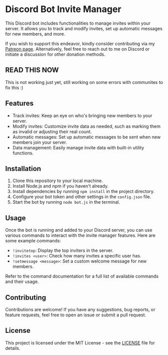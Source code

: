 # Discord Bot Invite Manager

This Discord bot includes functionalities to manage invites within your server. It allows you to track and modify invites, set up automatic messages for new members, and more.

If you wish to support this endeavor, kindly consider contributing via my [Patreon page](https://patreon.com/zayyo_o?utm_medium=unknown&utm_source=join_link&utm_campaign=creatorshare_creator&utm_content=copyLink). Alternatively, feel free to reach out to me on Discord or initiate a discussion for other donation methods.

## READ THIS NOW

This is not working just yet, still working on some errors with communites to fix this :)

## Features

- Track invites: Keep an eye on who's bringing new members to your server.
- Modify invites: Customize invite data as needed, such as marking them as invalid or adjusting their real count.
- Automatic messages: Set up automatic messages to be sent when new members join your server.
- Data management: Easily manage invite data with built-in utility functions.

## Installation

1. Clone this repository to your local machine.
2. Install Node.js and npm if you haven't already.
3. Install dependencies by running `npm install` in the project directory.
4. Configure your bot token and other settings in the `config.json` file.
5. Start the bot by running `node bot.js` in the terminal.

## Usage

Once the bot is running and added to your Discord server, you can use various commands to interact with the invite manager features. Here are some example commands:

- `!invitetop`: Display the top inviters in the server.
- `!invites <user>`: Check how many invites a specific user has.
- `!setmessage <message>`: Set a custom welcome message for new members.

Refer to the command documentation for a full list of available commands and their usage.

## Contributing

Contributions are welcome! If you have any suggestions, bug reports, or feature requests, feel free to open an issue or submit a pull request.

## License

This project is licensed under the MIT License - see the [LICENSE](LICENSE) file for details.
